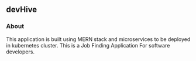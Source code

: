 ## devHive

### About
This application is built using MERN stack and microservices to be deployed in kubernetes cluster.
This is a Job Finding Application For software developers.